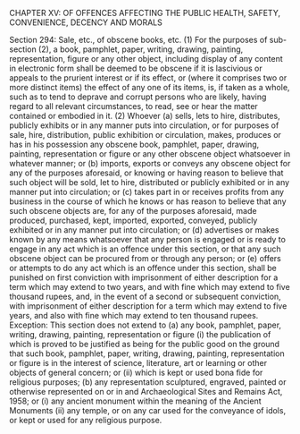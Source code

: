 CHAPTER XV: OF OFFENCES AFFECTING THE PUBLIC HEALTH, SAFETY, CONVENIENCE, DECENCY AND MORALS

Section 294: Sale, etc., of obscene books, etc.
(1) For the purposes of sub-section (2), a book, pamphlet, paper, writing, drawing, painting, representation, figure or any other object, including display of any content in electronic form shall be deemed to be obscene if it is lascivious or appeals to the prurient interest or if its effect, or (where it comprises two or more distinct items) the effect of any one of its items, is, if taken as a whole, such as to tend to deprave and corrupt persons who are likely, having regard to all relevant circumstances, to read, see or hear the matter contained or embodied in it. (2) Whoever (a) sells, lets to hire, distributes, publicly exhibits or in any manner puts into circulation, or for purposes of sale, hire, distribution, public exhibition or circulation, makes, produces or has in his possession any obscene book, pamphlet, paper, drawing, painting, representation or figure or any other obscene object whatsoever in whatever manner; or (b) imports, exports or conveys any obscene object for any of the purposes aforesaid, or knowing or having reason to believe that such object will be sold, let to hire, distributed or publicly exhibited or in any manner put into circulation; or (c) takes part in or receives profits from any business in the course of which he knows or has reason to believe that any such obscene objects are, for any of the purposes aforesaid, made produced, purchased, kept, imported, exported, conveyed, publicly exhibited or in any manner put into circulation; or (d) advertises or makes known by any means whatsoever that any person is engaged or is ready to engage in any act which is an offence under this section, or that any such obscene object can be procured from or through any person; or (e) offers or attempts to do any act which is an offence under this section, shall be punished on first conviction with imprisonment of either description for a term which may extend to two years, and with fine which may extend to five thousand rupees, and, in the event of a second or subsequent conviction, with imprisonment of either description for a term which may extend to five years, and also with fine which may extend to ten thousand rupees.
Exception: This section does not extend to (a) any book, pamphlet, paper, writing, drawing, painting, representation or figure (i) the publication of which is proved to be justified as being for the public good on the ground that such book, pamphlet, paper, writing, drawing, painting, representation or figure is in the interest of science, literature, art or learning or other objects of general concern; or
(ii) which is kept or used bona fide for religious purposes; (b) any representation sculptured, engraved, painted or otherwise represented on or in and Archaeological Sites and Remains Act, 1958; or (i) any ancient monument within the meaning of the Ancient Monuments (ii) any temple, or on any car used for the conveyance of idols, or kept or used for any religious purpose.

